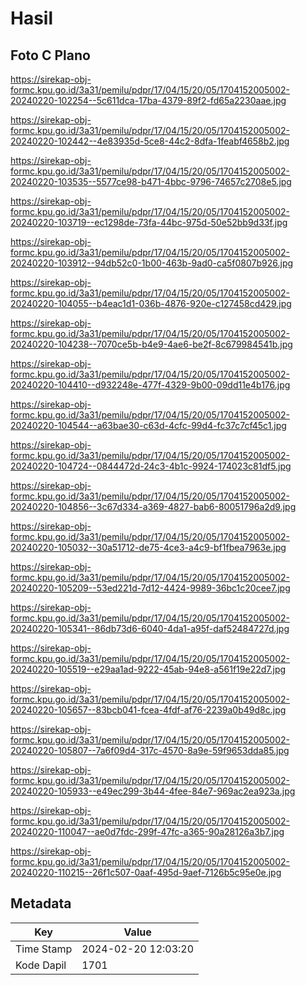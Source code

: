 # Hasil

## Foto C Plano

https://sirekap-obj-formc.kpu.go.id/3a31/pemilu/pdpr/17/04/15/20/05/1704152005002-20240220-102254--5c611dca-17ba-4379-89f2-fd65a2230aae.jpg

https://sirekap-obj-formc.kpu.go.id/3a31/pemilu/pdpr/17/04/15/20/05/1704152005002-20240220-102442--4e83935d-5ce8-44c2-8dfa-1feabf4658b2.jpg

https://sirekap-obj-formc.kpu.go.id/3a31/pemilu/pdpr/17/04/15/20/05/1704152005002-20240220-103535--5577ce98-b471-4bbc-9796-74657c2708e5.jpg

https://sirekap-obj-formc.kpu.go.id/3a31/pemilu/pdpr/17/04/15/20/05/1704152005002-20240220-103719--ec1298de-73fa-44bc-975d-50e52bb9d33f.jpg

https://sirekap-obj-formc.kpu.go.id/3a31/pemilu/pdpr/17/04/15/20/05/1704152005002-20240220-103912--94db52c0-1b00-463b-9ad0-ca5f0807b926.jpg

https://sirekap-obj-formc.kpu.go.id/3a31/pemilu/pdpr/17/04/15/20/05/1704152005002-20240220-104055--b4eac1d1-036b-4876-920e-c127458cd429.jpg

https://sirekap-obj-formc.kpu.go.id/3a31/pemilu/pdpr/17/04/15/20/05/1704152005002-20240220-104238--7070ce5b-b4e9-4ae6-be2f-8c679984541b.jpg

https://sirekap-obj-formc.kpu.go.id/3a31/pemilu/pdpr/17/04/15/20/05/1704152005002-20240220-104410--d932248e-477f-4329-9b00-09dd11e4b176.jpg

https://sirekap-obj-formc.kpu.go.id/3a31/pemilu/pdpr/17/04/15/20/05/1704152005002-20240220-104544--a63bae30-c63d-4cfc-99d4-fc37c7cf45c1.jpg

https://sirekap-obj-formc.kpu.go.id/3a31/pemilu/pdpr/17/04/15/20/05/1704152005002-20240220-104724--0844472d-24c3-4b1c-9924-174023c81df5.jpg

https://sirekap-obj-formc.kpu.go.id/3a31/pemilu/pdpr/17/04/15/20/05/1704152005002-20240220-104856--3c67d334-a369-4827-bab6-80051796a2d9.jpg

https://sirekap-obj-formc.kpu.go.id/3a31/pemilu/pdpr/17/04/15/20/05/1704152005002-20240220-105032--30a51712-de75-4ce3-a4c9-bf1fbea7963e.jpg

https://sirekap-obj-formc.kpu.go.id/3a31/pemilu/pdpr/17/04/15/20/05/1704152005002-20240220-105209--53ed221d-7d12-4424-9989-36bc1c20cee7.jpg

https://sirekap-obj-formc.kpu.go.id/3a31/pemilu/pdpr/17/04/15/20/05/1704152005002-20240220-105341--86db73d6-6040-4da1-a95f-daf52484727d.jpg

https://sirekap-obj-formc.kpu.go.id/3a31/pemilu/pdpr/17/04/15/20/05/1704152005002-20240220-105519--e29aa1ad-9222-45ab-94e8-a561f19e22d7.jpg

https://sirekap-obj-formc.kpu.go.id/3a31/pemilu/pdpr/17/04/15/20/05/1704152005002-20240220-105657--83bcb041-fcea-4fdf-af76-2239a0b49d8c.jpg

https://sirekap-obj-formc.kpu.go.id/3a31/pemilu/pdpr/17/04/15/20/05/1704152005002-20240220-105807--7a6f09d4-317c-4570-8a9e-59f9653dda85.jpg

https://sirekap-obj-formc.kpu.go.id/3a31/pemilu/pdpr/17/04/15/20/05/1704152005002-20240220-105933--e49ec299-3b44-4fee-84e7-969ac2ea923a.jpg

https://sirekap-obj-formc.kpu.go.id/3a31/pemilu/pdpr/17/04/15/20/05/1704152005002-20240220-110047--ae0d7fdc-299f-47fc-a365-90a28126a3b7.jpg

https://sirekap-obj-formc.kpu.go.id/3a31/pemilu/pdpr/17/04/15/20/05/1704152005002-20240220-110215--26f1c507-0aaf-495d-9aef-7126b5c95e0e.jpg


## Metadata

| Key        | Value               |
| ---------- | ------------------- |
| Time Stamp | 2024-02-20 12:03:20 |
| Kode Dapil | 1701                |




